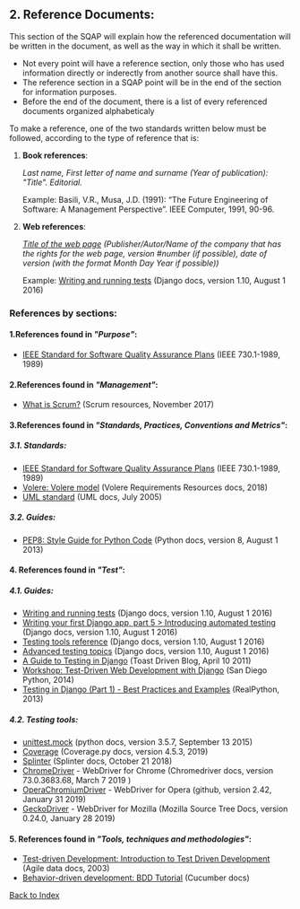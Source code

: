 ## 2. Reference Documents:

This section of the SQAP will explain how the referenced documentation will be written in the document, as well as the way in which it shall be written. 

+ Not every point will have a reference section, only those who has used information directly or inderectly from another source shall have this.
+ The reference section in a SQAP point will be in the end of the section for information purposes.
+ Before the end of the document, there is a list of every referenced documents organized alphabeticaly

To make a reference, one of the two standards written below must be followed, according to the type of reference that is:

1. **Book references**: 

     *Last name,  First letter of name and surname (Year of publication): "Title". Editorial.*

      Example: Basili, V.R., Musa, J.D. (1991): “The Future Engineering of Software: A Management Perspective”. IEEE Computer, 1991,
      90-96.
      
2. **Web references**:

      *[Title of the web page]() (Publisher/Autor/Name of the company that has the rights for the web page, version #number (if      possible), date of version (with the format Month Day Year if possible))*
      
      Example: [Writing and running tests](https://docs.djangoproject.com/en/1.10/topics/testing/overview/) (Django docs, version 1.10, August 1  2016)

### References by sections:

#### 1.References found in *"Purpose"*:
    
+ [IEEE Standard for Software Quality Assurance Plans](https://ieeexplore.ieee.org/document/213705) (IEEE 730.1-1989, 1989)

#### 2.References found in *"Management"*:

+ [What is Scrum?](https://www.scrum.org/resources/what-is-scrum) (Scrum resources, November 2017)


#### 3.References found in *"Standards, Practices, Conventions and Metrics"*:
 
##### 3.1. Standards:

+ [IEEE Standard for Software Quality Assurance Plans](https://ieeexplore.ieee.org/document/213705) (IEEE 730.1-1989, 1989)
+ [Volere: Volere model](http://www.volere.co.uk) (Volere Requirements Resources docs, 2018)
+ [UML standard](https://www.uml.org/) (UML docs, July 2005)
 
##### 3.2. Guides:
 
+ [PEP8:  Style Guide for Python Code](https://www.python.org/dev/peps/pep-0008/) (Python docs, version 8, August 1 2013)

#### 4. References found in *"Test"*:

##### 4.1. Guides:
+ [Writing and running tests](https://docs.djangoproject.com/en/1.10/topics/testing/overview/) (Django docs, version 1.10, August 1  2016)
+ [Writing your first Django app, part 5 > Introducing automated testing](https://docs.djangoproject.com/en/1.10/intro/tutorial05/) (Django docs, version 1.10, August 1 2016)
+ [Testing tools reference](https://docs.djangoproject.com/en/1.10/topics/testing/tools/) (Django docs, version 1.10, August 1 2016)
+ [Advanced testing topics](https://docs.djangoproject.com/en/1.10/topics/testing/advanced/) (Django docs, version 1.10, August 1 2016)
+ [A Guide to Testing in Django](http://toastdriven.com/blog/2011/apr/10/guide-to-testing-in-django/) (Toast Driven Blog, April 10 2011)
+ [Workshop: Test-Driven Web Development with Django](https://test-driven-django-development.readthedocs.io/en/latest/index.html) (San Diego Python, 2014)
+ [Testing in Django (Part 1) - Best Practices and Examples](https://realpython.com/testing-in-django-part-1-best-practices-and-examples/) (RealPython, 2013)

##### 4.2. Testing tools:
+ [unittest.mock](https://docs.python.org/3.5/library/unittest.mock-examples.html) (python docs, version 3.5.7, September 13 2015)
+ [Coverage](https://coverage.readthedocs.io/en/latest/) (Coverage.py docs, version 4.5.3, 2019)
+ [Splinter](https://splinter.readthedocs.io/en/latest/) (Splinter docs, October 21 2018)
+ [ChromeDriver](http://chromedriver.chromium.org/) - WebDriver for Chrome (Chromedriver docs, version 73.0.3683.68, March 7 2019 )
+ [OperaChromiumDriver](https://github.com/operasoftware/operachromiumdriver/releases) - WebDriver for Opera (github, version 2.42, January 31 2019)
+ [GeckoDriver](https://firefox-source-docs.mozilla.org/testing/geckodriver/) - WebDriver for Mozilla (Mozilla Source Tree Docs, version 0.24.0, January 28 2019)

#### 5. References found in *"Tools, techniques and methodologies"*:
+ [Test-driven Development: Introduction to Test Driven Development](http://agiledata.org/essays/tdd.html) (Agile data docs, 2003)
+ [Behavior-driven development: BDD Tutorial](https://docs.cucumber.io/guides/bdd-tutorial/) (Cucumber docs)

[Back to Index](./index.md)
